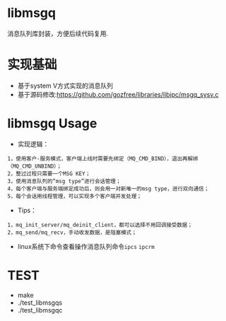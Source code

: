
# libmsgq
消息队列库封装，方便后续代码复用.

# 实现基础
* 基于system V方式实现的消息队列  
* 基于源码修改:https://github.com/gozfree/libraries/libipc/msgq_sysv.c

# libmsgq Usage
* 实现逻辑：  
```
1，使用客户-服务模式，客户端上线时需要先绑定（MQ_CMD_BIND），退出再解绑（MQ_CMD_UNBIND）；
2，整过过程只需要一个MSG KEY；
3，使用消息队列的“msg type”进行会话管理；
4，每个客户端与服务端绑定成功后，则会用一对新唯一的msg type，进行双向通信；
5，每个会话用线程管理，可以实现多个客户端并发处理；
```
* Tips：  
```
1，mq_init_server/mq_deinit_client，都可以选择不用回调接受数据；
2，mq_send/mq_recv，手动收发数据，是阻塞模式；
```
* linux系统下命令查看操作消息队列命令`ipcs` `ipcrm`    


# TEST
* make  
* ./test_libmsgqs  
* ./test_libmsgqc  



